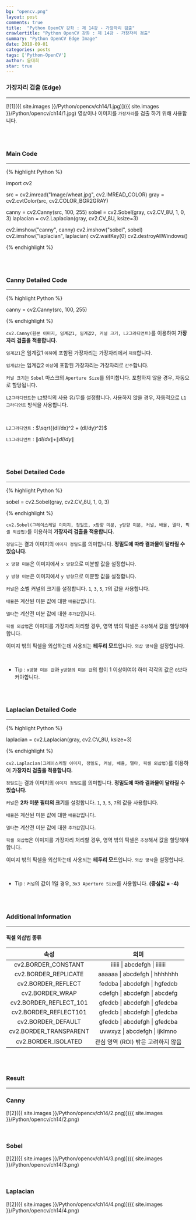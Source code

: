 ```yaml
---
bg: "opencv.png"
layout: post
comments: true
title:  "Python OpenCV 강좌 : 제 14강 - 가장자리 검출"
crawlertitle: "Python OpenCV 강좌 : 제 14강 - 가장자리 검출"
summary: "Python OpenCV Edge Image"
date: 2018-09-01
categories: posts
tags: ['Python-OpenCV']
author: 윤대희
star: true
---
```


### 가장자리 검출 (Edge) ###
----------
[![1]({{ site.images }}/Python/opencv/ch14/1.jpg)]({{ site.images }}/Python/opencv/ch14/1.jpg)
영상이나 이미지를 `가장자리`를 검출 하기 위해 사용합니다.

<br>
<br>

### Main Code ###
----------

{% highlight Python %}

import cv2

src = cv2.imread("Image/wheat.jpg", cv2.IMREAD_COLOR)
gray = cv2.cvtColor(src, cv2.COLOR_BGR2GRAY)

canny = cv2.Canny(src, 100, 255)
sobel = cv2.Sobel(gray, cv2.CV_8U, 1, 0, 3)
laplacian = cv2.Laplacian(gray, cv2.CV_8U, ksize=3)

cv2.imshow("canny", canny)
cv2.imshow("sobel", sobel)
cv2.imshow("laplacian", laplacian)
cv2.waitKey(0)
cv2.destroyAllWindows()

{% endhighlight %}

<br>
<br>

### Canny Detailed Code ###
----------

{% highlight Python %}

canny = cv2.Canny(src, 100, 255)

{% endhighlight %}

`cv2.Canny(원본 이미지, 임계값1, 임계값2, 커널 크기, L2그라디언트)`를 이용하여 **가장자리 검출을 적용합니다.**

`임계값1`은 임계값1 `이하`에 포함된 가장자리는 가장자리에서 `제외`합니다.

`임계값2`는 임계값2 `이상`에 포함된 가장자리는 가장자리로 `간주`합니다.

`커널 크기`는 `Sobel` 마스크의 `Aperture Size`를 의미합니다. 포함하지 않을 경우, 자동으로 할당됩니다.

`L2그라디언트`는 `L2`방식의 사용 유/무를 설정합니다. 사용하지 않을 경우, 자동적으로 `L1그라디언트` 방식을 사용합니다.

<br>

`L2그라디언트` : $\sqrt{(dI/dx)^2 + (dI/dy)^2}$

`L1그라디언트` : $\|dI/dx\| + \|dI/dy\|$

<br>
<br>

### Sobel Detailed Code ###
----------

{% highlight Python %}

sobel = cv2.Sobel(gray, cv2.CV_8U, 1, 0, 3)

{% endhighlight %}

`cv2.Sobel(그레이스케일 이미지, 정밀도, x방향 미분, y방향 미분, 커널, 배율, 델타, 픽셀 외삽법)`를 이용하여 **가장자리 검출을 적용합니다.**

`정밀도`는 결과 이미지의 `이미지 정밀도`를 의미합니다. **정밀도에 따라 결과물이 달라질 수 있습니다.**

`x 방향 미분`은 이미지에서 `x 방향`으로 미분할 값을 설정합니다.

`y 방향 미분`은 이미지에서 `y 방향`으로 미분할 값을 설정합니다.

`커널`은 소벨 커널의 크기를 설정합니다. `1`, `3`, `5`, `7`의 값을 사용합니다.

`배율`은 계산된 미분 값에 대한 `배율값`입니다.

`델타`는 계산전 미분 값에 대한 `추가값`입니다.

`픽셀 외삽법`은 이미지를 가장자리 처리할 경우, 영역 밖의 픽셀은 `추정`해서 값을 할당해야합니다.

이미지 밖의 픽셀을 외삽하는데 사용되는 **테두리 모드**입니다. `외삽 방식`을 설정합니다.

<br>

* Tip :  `x방향 미분 값`과 `y방향의 미분 값`의 합이 1 이상이여야 하며 각각의 값은 `0`보다 커야합니다.

<br>
<br>

### Laplacian Detailed Code ###
----------

{% highlight Python %}

laplacian = cv2.Laplacian(gray, cv2.CV_8U, ksize=3)

{% endhighlight %}

`cv2.Laplacian(그레이스케일 이미지, 정밀도, 커널, 배율, 델타, 픽셀 외삽법)`를 이용하여 **가장자리 검출을 적용합니다.**

`정밀도`는 결과 이미지의 `이미지 정밀도`를 의미합니다. **정밀도에 따라 결과물이 달라질 수 있습니다.**

`커널`은 **2차 미분 필터의 크기**를 설정합니다. `1`, `3`, `5`, `7`의 값을 사용합니다.

`배율`은 계산된 미분 값에 대한 `배율값`입니다.

`델타`는 계산전 미분 값에 대한 `추가값`입니다.

`픽셀 외삽법`은 이미지를 가장자리 처리할 경우, 영역 밖의 픽셀은 `추정`해서 값을 할당해야합니다.

이미지 밖의 픽셀을 외삽하는데 사용되는 **테두리 모드**입니다. `외삽 방식`을 설정합니다.

<br>

* Tip :  `커널`의 값이 1일 경우, `3x3 Aperture Size`를 사용합니다. **(중심값 = -4)**

<br>
<br>

### Additional Information ###
----------

#### 픽셀 외삽법 종류 ###

|          속성          |                의미                |
|:----------------------:|:----------------------------------:|
|   cv2.BORDER_CONSTANT  |       iiiiii \| abcdefgh \| iiiiiii      |
|  cv2.BORDER_REPLICATE  |       aaaaaa \| abcdefgh \| hhhhhhh      |
|   cv2.BORDER_REFLECT   |       fedcba \| abcdefgh \| hgfedcb      |
|     cv2.BORDER_WRAP    |       cdefgh \| abcdefgh \| abcdefg      |
| cv2.BORDER_REFLECT_101 |       gfedcb \| abcdefgh \| gfedcba      |
|  cv2.BORDER_REFLECT101 |       gfedcb \| abcdefgh \| gfedcba      |
|   cv2.BORDER_DEFAULT   |       gfedcb \| abcdefgh \| gfedcba      |
| cv2.BORDER_TRANSPARENT |       uvwxyz \| abcdefgh \| ijklmno      |
|   cv2.BORDER_ISOLATED  | 관심 영역 (ROI) 밖은 고려하지 않음 |

<br>
<br>

### Result ###
----------

### Canny ###

[![2]({{ site.images }}/Python/opencv/ch14/2.png)]({{ site.images }}/Python/opencv/ch14/2.png)

<br>

### Sobel ###

[![2]({{ site.images }}/Python/opencv/ch14/3.png)]({{ site.images }}/Python/opencv/ch14/3.png)

<br>

### Laplacian ###

[![2]({{ site.images }}/Python/opencv/ch14/4.png)]({{ site.images }}/Python/opencv/ch14/4.png)


